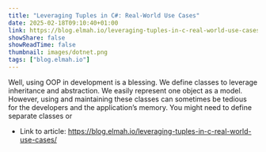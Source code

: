 ```yaml
---
title: "Leveraging Tuples in C#: Real-World Use Cases"
date: 2025-02-18T09:10:40+01:00
link: https://blog.elmah.io/leveraging-tuples-in-c-real-world-use-cases/
showShare: false
showReadTime: false
thumbnail: images/dotnet.png
tags: ["blog.elmah.io"]
---
```

Well, using OOP in development is a blessing. We define classes to leverage inheritance and abstraction. We easily represent one object as a model. However, using and maintaining these classes can sometimes be tedious for the developers and the application’s memory. You might need to define separate classes or

- Link to article: https://blog.elmah.io/leveraging-tuples-in-c-real-world-use-cases/